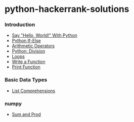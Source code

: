 # python-hackerrank-solutions

### Introduction

- [Say "Hello, World!" With Python](https://github.com/Kevin-Lago/python-hackerrank-solutions/tree/main/src/introduction/say_hello_world_in_python)
- [Python If-Else](https://github.com/Kevin-Lago/python-hackerrank-solutions/tree/main/src/introduction/python_if_else)
- [Arithmetic Operators](https://github.com/Kevin-Lago/python-hackerrank-solutions/tree/main/src/introduction/arithmetic_operators)
- [Python: Division](https://github.com/Kevin-Lago/python-hackerrank-solutions/tree/main/src/introduction/python_division)
- [Loops]()
- [Write a Function]()
- [Print Function]()

### Basic Data Types

- [List Comprehensions](https://github.com/Kevin-Lago/python-hackerrank-solutions/tree/main/src/basic_data_types/list_comprehesions)

### numpy

- [Sum and Prod](https://github.com/Kevin-Lago/python-hackerrank-solutions/tree/main/src/numpy/sum_and_prod)